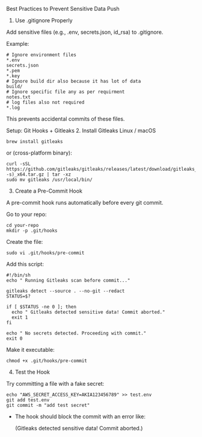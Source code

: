 Best Practices to Prevent Sensitive Data Push
1. Use .gitignore Properly

Add sensitive files (e.g., .env, secrets.json, id_rsa) to .gitignore.

Example:
```
# Ignore environment files
*.env
secrets.json
*.pem
*.key
# Ignore build dir also because it has lot of data
build/
# Ignore specific file any as per requirment 
notes.txt
# log files also not required 
*.log

```

This prevents accidental commits of these files.

Setup: Git Hooks + Gitleaks
2. Install Gitleaks
Linux / macOS
```
brew install gitleaks
```

or (cross-platform binary):
```
curl -sSL https://github.com/gitleaks/gitleaks/releases/latest/download/gitleaks_$(uname -s)_x64.tar.gz | tar -xz
sudo mv gitleaks /usr/local/bin/
```

3. Create a Pre-Commit Hook

A pre-commit hook runs automatically before every git commit.

Go to your repo:
```
cd your-repo
mkdir -p .git/hooks
```

Create the file:
```
sudo vi .git/hooks/pre-commit
```

Add this script:
```
#!/bin/sh
echo " Running Gitleaks scan before commit..."

gitleaks detect --source . --no-git --redact
STATUS=$?

if [ $STATUS -ne 0 ]; then
  echo " Gitleaks detected sensitive data! Commit aborted."
  exit 1
fi

echo " No secrets detected. Proceeding with commit."
exit 0
```

Make it executable:
```
chmod +x .git/hooks/pre-commit
```

4. Test the Hook

Try committing a file with a fake secret:
```
echo "AWS_SECRET_ACCESS_KEY=AKIA123456789" >> test.env
git add test.env
git commit -m "add test secret"
```

- The hook should block the commit with an error like:

  (Gitleaks detected sensitive data! Commit aborted.)

